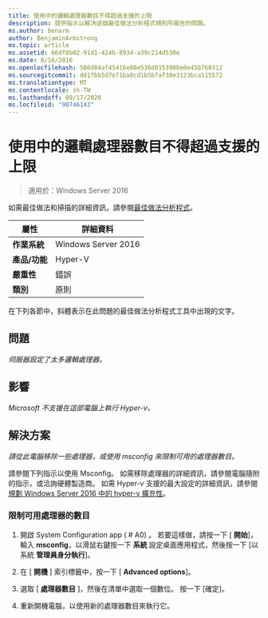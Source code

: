 ```yaml
---
title: 使用中的邏輯處理器數目不得超過支援的上限
description: 提供指示以解決這個最佳做法分析程式規則所報告的問題。
ms.author: benarm
author: BenjaminArmstrong
ms.topic: article
ms.assetid: 66df8b02-91d1-424b-8934-a39c214d530e
ms.date: 8/16/2016
ms.openlocfilehash: 580d04af45416e08e536d815390be0e45b760312
ms.sourcegitcommit: dd1fbb5d7e71ba8cd1b5bfaf38e3123bca115572
ms.translationtype: MT
ms.contentlocale: zh-TW
ms.lasthandoff: 09/17/2020
ms.locfileid: "90746143"
---
```

# <a name="the-number-of-logical-processors-in-use-must-not-exceed-the-supported-maximum"></a>使用中的邏輯處理器數目不得超過支援的上限

>適用於：Windows Server 2016

如需最佳做法和掃描的詳細資訊，請參閱[最佳做法分析程式](https://go.microsoft.com/fwlink/?LinkId=122786)。

|屬性|詳細資料|
|-|-|
|**作業系統**|Windows Server 2016|
|**產品/功能**|Hyper-V|
|**嚴重性**|錯誤|
|**類別**|原則|

在下列各節中，斜體表示在此問題的最佳做法分析程式工具中出現的文字。

## <a name="issue"></a>問題

*伺服器設定了太多邏輯處理器。*

## <a name="impact"></a>影響

*Microsoft 不支援在這部電腦上執行 Hyper-v。*

## <a name="resolution"></a>解決方案

*請從此電腦移除一些處理器，或使用 msconfig 來限制可用的處理器數目。*

請參閱下列指示以使用 Msconfig。 如需移除處理器的詳細資訊，請參閱電腦隨附的指示，或洽詢硬體製造商。 如需 Hyper-v 支援的最大設定的詳細資訊，請參閱 [規劃 Windows Server 2016 中的 hyper-v 擴充性](../plan/plan-hyper-v-scalability-in-windows-server.md)。

### <a name="to-limit-the-number-of-available-processors"></a>限制可用處理器的數目

1.  開啟 System Configuration app ( # A0) 。 若要這樣做，請按一下 [ **開始**]，輸入 **msconfig**，以滑鼠右鍵按一下 **系統** 設定桌面應用程式，然後按一下 [以系統 **管理員身分執行**]。

2.  在 [ **開機** ] 索引標籤中，按一下 [ **Advanced options**]。

3.  選取 [ **處理器數目** ]，然後在清單中選取一個數位。 按一下 [確定]。

4.  重新開機電腦，以使用新的處理器數目來執行它。